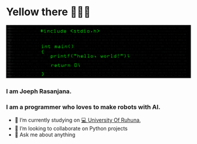# Yellow there 👋👋👋

![](https://github.com/JosephLahiru/JosephLahiru/blob/main/res/back1.png)

### I am Joeph Rasanjana.
### I am a programmer who loves to make robots with AI.

- 🔭 I’m currently studying on [💻 University Of Ruhuna](http://iit.ac.lk/),
- 👯 I’m looking to collaborate on Python projects
- 💬 Ask me about anything
